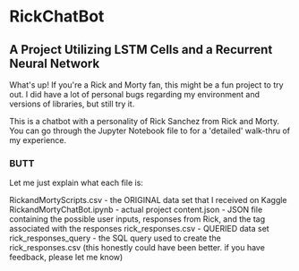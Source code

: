 # RickChatBot
A Project Utilizing LSTM Cells and a Recurrent Neural Network
--

What's up! If you're a Rick and Morty fan, this might be a fun project to try out. 
I did have a lot of personal bugs regarding my environment and versions of libraries, but still try it.

This is a chatbot with a personality of Rick Sanchez from Rick and Morty. 
You can go through the Jupyter Notebook file to for a 'detailed' walk-thru of my experience.

### BUTT

Let me just explain what each file is:

RickandMortyScripts.csv - the ORIGINAL data set that I received on Kaggle
RickandMortyChatBot.ipynb - actual project
content.json - JSON file containing the possible user inputs, responses from Rick, and the tag associated with the responses
rick_responses.csv - QUERIED data set
rick_responses_query - the SQL query used to create the rick_responses.csv (this honestly could have been better. if you have feedback, please let me know)
